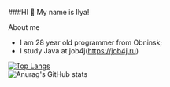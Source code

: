 ###HI 👋 My name is Ilya!

  About me
  - I am 28 year old programmer from Obninsk;
  - I study Java at job4j(https://job4j.ru)

 [![Top Langs](https://github-readme-stats.vercel.app/api/top-langs/?username=shabelnikilya&style=centerme&layout=compact)](https://github.com/shabelnikilya/github-readme-stats)
<br>![Anurag's GitHub stats](https://github-readme-stats.vercel.app/api?username=shabelnikilya&show_icons=true&theme=tokyonight)


